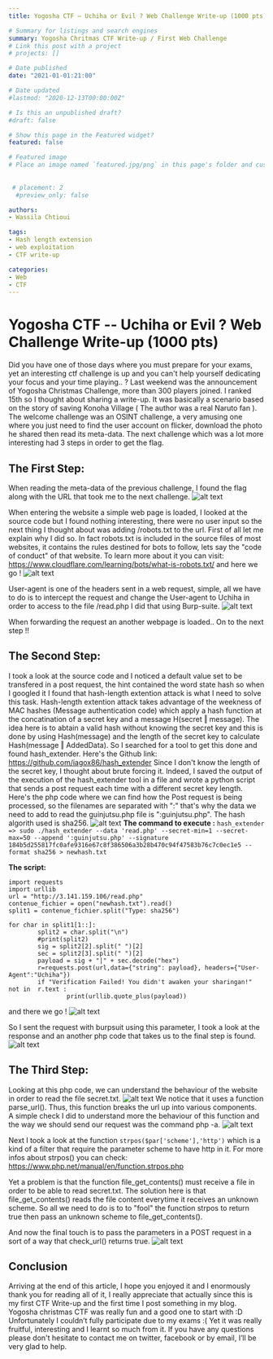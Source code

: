 ```yaml
---
title: Yogosha CTF – Uchiha or Evil ? Web Challenge Write-up (1000 pts)

# Summary for listings and search engines
summary: Yogosha Chritmas CTF Write-up / First Web Challenge 
# Link this post with a project
# projects: []

# Date published
date: "2021-01-01:21:00"

# Date updated
#lastmod: "2020-12-13T00:00:00Z"

# Is this an unpublished draft?
#draft: false

# Show this page in the Featured widget?
featured: false

# Featured image
# Place an image named `featured.jpg/png` in this page's folder and customize its options here.
 
 
 # placement: 2
  #preview_only: false

authors:
- Wassila Chtioui

tags:
- Hash length extension
- web exploitation
- CTF write-up

categories:
- Web
- CTF
---
```


# Yogosha CTF -- Uchiha or Evil ? Web Challenge Write-up (1000 pts)

Did you have one of those days where you must prepare for your exams, yet an interesting ctf challenge is up and you can't help yourself dedicating your focus and your time playing.. ?
Last weekend was the announcement of Yogosha Christmas Challenge, more than 300 players joined. I ranked 15th so I thought about sharing a write-up.
It was basically a scenario based on the story of saving Konoha Village ( The author was a real Naruto fan ).
The welcome challenge was an OSINT challenge, a very amusing one where you just need to find the user account on flicker, download the photo he shared then read its meta-data.
The next challenge which was a lot more interesting had 3 steps in order to get the flag.
## The First Step:
When reading the meta-data of the previous challenge, I found the flag along with the URL that took me to the next challenge.
	![alt text](https://i.imgur.com/YPqE4zx.png)

When entering the website a simple web page is loaded, I looked at the source code but I found nothing interesting, there were no user input so the next thing I thought about was adding /robots.txt to the url.
First of all let me explain why I did so.
In fact robots.txt is included in the source files of most websites, it contains the rules destined for bots to follow, lets say the "code of conduct" of that website.
To learn more about it you can visit:
https://www.cloudflare.com/learning/bots/what-is-robots.txt/ 
and here we go !
		![alt text](https://i.imgur.com/YGH9TsJ.png) 

User-agent is one of the headers sent in a web request, simple, all we have to do is to intercept the request and change the User-agent to Uchiha in order to access to the file /read.php 
I did that using Burp-suite.
![alt text](https://i.imgur.com/VBhxQxZ.png)

When forwarding the request an another webpage is loaded.. On to the next step !! 

## The Second Step:
I took a look at the source code and I noticed a default value set to be transfered in a post request, the hint contained the word state hash so when I googled it I found that hash-length extention attack is what I need to solve this task.
Hash-length extention attack takes advantage of the weekness of MAC hashes (Message authentication code) which apply a hash function at the concatination of a secret key and a message H(secret ‖ message). The idea here is to abtain a valid hash without knowing the secret key and this is done by using Hash(message) and the length of the secret key to calculate Hash(message ‖ AddedData).
So I searched for a tool to get this done and found hash_extender. 
Here's the Github link: https://github.com/iagox86/hash_extender 
Since I don't know the length of the secret key, I thought about brute forcing it. Indeed, I saved the output of the execution of the hash_extender tool in a file and wrote a python script that sends a post request each time with a different secret key length. 
Here's the php code where we can find how the Post request is being processed, so the filenames are separated with ":" that's why the data we need to add to read the guinjutsu.php file is ":guinjutsu.php". The hash algorith used is sha256.
![alt text](https://i.imgur.com/T8cqa8x.png) 
**The command to execute :**
``` hash_extender => sudo ./hash_extender --data 'read.php' --secret-min=1 --secret-max=50 --append ':guinjutsu.php' --signature 184b5d255817fc0afe9316e67c8f386506a3b28b470c94f47583b76c7c0ec1e5 --format sha256 > newhash.txt ```


**The script:**  
``` 
import requests
import urllib 
url = "http://3.141.159.106/read.php"
contenue_fichier = open("newhash.txt").read() 
split1 = contenue_fichier.split("Type: sha256")

for char in split1[1::]:
        split2 = char.split("\n") 
        #print(split2)  
        sig = split2[2].split(" ")[2]
        sec = split2[3].split(" ")[2]
        payload = sig + "|" + sec.decode("hex")
        r=requests.post(url,data={"string": payload}, headers={"User-Agent":"Uchiha"})
        if "Verification Failed! You didn't awaken your sharingan!" not in  r.text :
                print(urllib.quote_plus(payload)) 
``` 



and there we go ! 
![alt text](https://i.imgur.com/EKoGvvs.png) 

So I sent the request with burpsuit using this parameter, I took a look at the response and an another php code that takes us to the final step is found.
![alt text](https://i.imgur.com/5cNdsZD.png) 
## The Third Step:
Looking at this php code, we can understand the behaviour of the website in order to read the file secret.txt.
![alt text](https://i.imgur.com/oqHE5lZ.png) 
We notice that it uses a function parse_url(). Thus, this function breaks the url up into various components.  
A simple check I did to understand more the behaviour of this function and the way we should send our request was the command php -a.
![alt text](https://i.imgur.com/DKxlQCI.png)


Next I took a look at the function ```strpos($par['scheme'],'http')``` which is a kind of a filter that require the parameter scheme to have http in it.
For more infos about strpos() you can check:
https://www.php.net/manual/en/function.strpos.php 

Yet a problem is that the function file_get_contents() must receive a file in order to be able to read secret.txt.
The solution here is that file_get_contents() reads the file content everytime it receives an unknown scheme. So all we need to do is to to "fool" the function strpos to return true then pass an unknown scheme to file_get_contents().

And now the final touch is to pass the parameters in a POST request in a sort of a way that check_url() returns true.
![alt text](https://i.imgur.com/qFVYUQB.png) 

## Conclusion
Arriving at the end of this article, I hope you enjoyed it and I enormously thank you for reading all of it, I really appreciate that actually since this is my first CTF Write-up and the first time I post something in my blog. 
Yogosha christmas CTF was really fun and a good one to start with :D 
Unfortunately I couldn’t fully participate due to my exams :( Yet it was really fruitful, interesting and I learnt so much from it. 
If you have any questions please don't hesitate to contact me on twitter, facebook or by email, I’ll be very glad to help.
